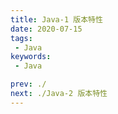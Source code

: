 ```yaml
---
title: Java-1 版本特性
date: 2020-07-15
tags:
 - Java
keywords:
 - Java

prev: ./
next: ./Java-2 版本特性
---
```

